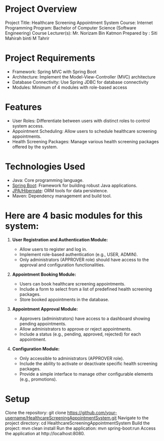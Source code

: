 # Project Overview
Project Title: Healthcare Screening Appointment System
Course: Internet Programming
Program: Bachelor of Computer Science (Software Engineering)
Course Lecturer(s): Mr. Norizam Bin Katmon
Prepared by : Siti Mahirah binti M Tahrir

# Project Requirements
- Framework: Spring MVC with Spring Boot
- Architecture: Implement the Model-View-Controller (MVC) architecture
- Database Connectivity: Use Spring JDBC for database connectivity
- Modules: Minimum of 4 modules with role-based access

# Features
- User Roles: Differentiate between users with distinct roles to control system access.
- Appointment Scheduling: Allow users to schedule healthcare screening appointments.
- Health Screening Packages: Manage various health screening packages offered by the system.

# Technologies Used
- Java: Core programming language.
- [Spring Boot](https://spring.io/projects/spring-boot): Framework for building robust Java applications.
- [JPA/Hibernate](https://hibernate.org/): ORM tools for data persistence.
- Maven: Dependency management and build tool.

# Here are 4 basic modules for this system:

1. **User Registration and Authentication Module:**
   - Allow users to register and log in.
   - Implement role-based authentication (e.g., USER, ADMIN).
   - Only administrators (APPROVER role) should have access to the approval and configuration functionalities.

2. **Appointment Booking Module:**
   - Users can book healthcare screening appointments.
   - Include a form to select from a list of predefined health screening packages.
   - Store booked appointments in the database.

3. **Appointment Approval Module:**
   - Approvers (administrators) have access to a dashboard showing pending appointments.
   - Allow administrators to approve or reject appointments.
   - Include a status (e.g., pending, approved, rejected) for each appointment.

4. **Configuration Module:**
   - Only accessible to administrators (APPROVER role).
   - Include the ability to activate or deactivate specific health screening packages.
   - Provide a simple interface to manage other configurable elements (e.g., promotions).

# Setup
Clone the repository:
git clone https://github.com/your-username/HealthcareScreeningAppointmentSystem.git
Navigate to the project directory:
cd HealthcareScreeningAppointmentSystem
Build the project:
mvn clean install
Run the application:
mvn spring-boot:run
Access the application at http://localhost:8080.
